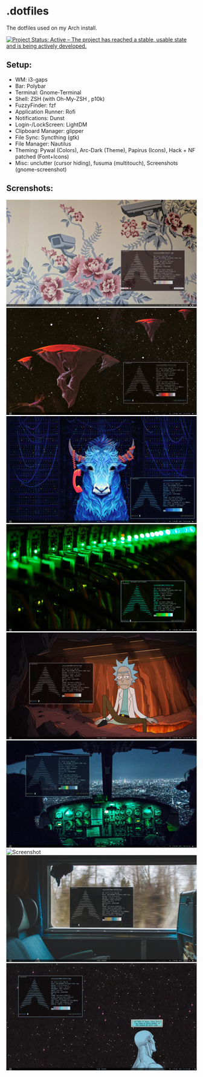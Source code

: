 # .dotfiles
The dotfiles used on my Arch install. 

[![Project Status: Active – The project has reached a stable, usable state and is being actively developed.](https://www.repostatus.org/badges/latest/active.svg)](https://www.repostatus.org/#active)

## Setup:
- WM: i3-gaps
- Bar: Polybar
- Terminal: Gnome-Terminal
- Shell: ZSH (with Oh-My-ZSH , p10k)
- FuzzyFinder: fzf
- Application Runner: Rofi
- Notifications: Dunst
- Login-/LockScreen: LightDM
- Clipboard Manager: glipper
- File Sync: Syncthing (gtk)
- File Manager: Nautilus
- Theming: Pywal (Colors), Arc-Dark (Theme), Papirus (Icons), Hack + NF patched (Font+Icons)
- Misc: unclutter (cursor hiding), fusuma (multitouch), Screenshots (gnome-screenshot)


## Screnshots:
![Screenshot](https://raw.githubusercontent.com/JeuJeus/.dotfiles/master/Screenshots/Screenshot%20from%202020-06-15%2021-34-40.png)
![Screenshot](https://raw.githubusercontent.com/JeuJeus/.dotfiles/master/Screenshots/Screenshot%20from%202020-05-19%2014-31-08.png)
![Screenshot](https://raw.githubusercontent.com/JeuJeus/.dotfiles/master/Screenshots/Screenshot%20from%202020-05-19%2014-31-31.png)
![Screenshot](https://raw.githubusercontent.com/JeuJeus/.dotfiles/master/Screenshots/Screenshot%20from%202020-05-19%2014-31-48.png)
![Screenshot](https://raw.githubusercontent.com/JeuJeus/.dotfiles/master/Screenshots/Screenshot%20from%202020-05-19%2014-32-26.png)
![Screenshot](https://raw.githubusercontent.com/JeuJeus/.dotfiles/master/Screenshots/Screenshot%20from%202020-05-19%2014-33-32.png)
![Screenshot](https://raw.githubusercontent.com/JeuJeus/.dotfiles/master/Screenshots/Screenshot%20from%202020-05-19%2014-33-50.png)
![Screenshot](https://raw.githubusercontent.com/JeuJeus/.dotfiles/master/Screenshots/Screenshot%20from%202020-05-19%2014-35-33.png)
![Screenshot](https://raw.githubusercontent.com/JeuJeus/.dotfiles/master/Screenshots/Screenshot%20from%202020-05-19%2014-30-42.png)

